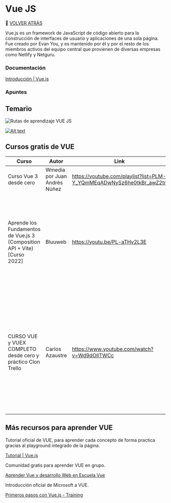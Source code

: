 # Vue JS 
🚀 [VOLVER ATRÁS](https://github.com/guides4all/Ruta-FrontEnd)

Vue.js es un framework de JavaScript de código abierto para la construcción de interfaces de usuario y aplicaciones de una sola página. Fue creado por Evan You, y es mantenido por él y por el resto de los miembros activos del equipo central que provienen de diversas empresas como Netlify y Netguru.

### Documentación

[Introducción | Vue.js](https://vuejs.org/guide/introduction.html)

### Apuntes


## Temario

![Rutas de aprendizaje VUE JS](https://user-images.githubusercontent.com/71718050/204107289-d0267383-8057-470d-a4b8-4c5f665575c8.png)


[![Alt text](https://img.youtube.com/vi/AqesL138vMA/0.jpg)](https://www.youtube.com/watch?v=AqesL138vMA)


## Cursos gratis de VUE

| Curso | Autor | Link | Descripción |
| --- | --- | --- | --- |
| Curso Vue 3 desde cero | Wmedia por Juan Andrés Núñez | https://youtube.com/playlist?list=PLM-Y_YQmMEqADwNySz6he0tkBr_awZ2tn | Curso de VUE desde cero. |
| Aprende los Fundamentos de Vue.js 3 (Composition API + Vite) [Curso 2022] | Bluuweb | https://youtu.be/PL-aTHv2L3E | Conoce los conceptos claves y actualizados del Framework Vue.js 3, trabajando con el Composition API y realizando las instalaciones con Vite. |
| CURSO VUE y VUEX COMPLETO desde cero y práctico  Clon Trello | Carlos Azaustre | https://www.youtube.com/watch?v=Wd9dOIlTWCc | aprenderás VUE y VUEX desde cero, de manera práctica, desarrollando una aplicación web, estilo "Trello" para gestión de tareas, aplicando el framework VUE y la librería para gestión de estados VUEX. |

## Más recursos para aprender VUE

Tutorial oficial de VUE, para aprender cada concepto de forma practica gracias al playground integrado de la página.

[Tutorial | Vue.js](https://vuejs.org/tutorial/#step-1)

Comunidad gratis para aprender VUE en grupo.

[Aprender Vue y desarrollo Web en Escuela Vue](https://escuelavue.es/como-aprender-vue/)

Introducción oficial de Microsoft a VUE.

[Primeros pasos con Vue.js - Training](https://learn.microsoft.com/es-es/training/paths/vue-first-steps/)
